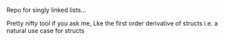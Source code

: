 Repo for singly linked lists...

Pretty nifty tool if you ask me, Lke the first order derivative of structs
i.e. a natural use case for structs